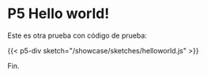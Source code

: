 # P5 Hello world!

Este es otra prueba con código de prueba:

{{< p5-div sketch="/showcase/sketches/helloworld.js" >}}

Fin.
